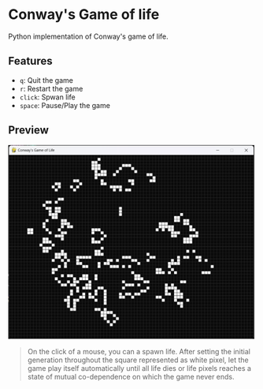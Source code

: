 # Conway's Game of life
Python implementation of Conway's game of life.


## Features
- `q`: Quit the game
- `r`: Restart the game
- `click`: Spwan life
- `space`: Pause/Play the game

## Preview
<a href="https://drive.google.com/file/d/1KAk07AaewrJci8itiMNBFokiw8eI1rNj/view?usp=sharing" title="Conway's Game of Life"><img src="https://github.com/ichaudharyvivek/game-of-life/blob/master/assets/gol_ss.png" alt="Conway's Game of Life" width="500" /></a>

> On the click of a mouse, you can a spawn life. After setting the initial generation throughout the square represented as white pixel, let the game play itself automatically until all life dies or life pixels reaches a state of mutual co-dependence on which the game never ends.
